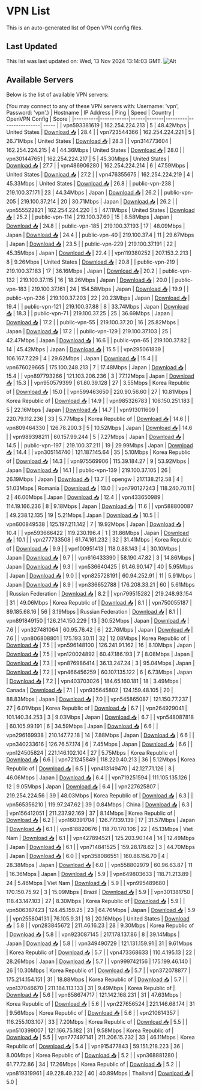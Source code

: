# VPN List

This is an auto-generated list of Open VPN config files.

## Last Updated

This list was last updated on: Wed, 13 Nov 2024 13:14:03 GMT.
![Alt](https://repobeats.axiom.co/api/embed/186b98318ef1479477931607c1ad7d823f12451f.svg "Repobeats analytics image")

## Available Servers

Below is the list of available VPN servers:

(You may connect to any of these VPN servers with: Username: 'vpn', Password: 'vpn'.)
| Hostname | IP Address | Ping | Speed | Country | OpenVPN Config | Score |
|----------|------------|------|-------|---------|----------------| ----- |
| vpn593381619 | 162.254.224.213 | 5 | 48.42Mbps | United States | [Download 📥](./configs/server_0_US.ovpn) | 28.4 |
| vpn723544366 | 162.254.224.221 | 5 | 26.71Mbps | United States | [Download 📥](./configs/server_1_US.ovpn) | 28.3 |
| vpn314773604 | 162.254.224.215 | 4 | 44.36Mbps | United States | [Download 📥](./configs/server_2_US.ovpn) | 28.0 |
| vpn301447651 | 162.254.224.217 | 5 | 45.30Mbps | United States | [Download 📥](./configs/server_3_US.ovpn) | 27.7 |
| vpn486906280 | 162.254.224.214 | 6 | 47.59Mbps | United States | [Download 📥](./configs/server_4_US.ovpn) | 27.2 |
| vpn476355675 | 162.254.224.219 | 4 | 45.33Mbps | United States | [Download 📥](./configs/server_5_US.ovpn) | 26.8 |
| public-vpn-238 | 219.100.37.171 | 23 | 44.34Mbps | Japan | [Download 📥](./configs/server_6_JP.ovpn) | 26.2 |
| public-vpn-205 | 219.100.37.214 | 20 | 30.71Mbps | Japan | [Download 📥](./configs/server_7_JP.ovpn) | 26.2 |
| vpn555522821 | 162.254.224.220 | 5 | 47.11Mbps | United States | [Download 📥](./configs/server_8_US.ovpn) | 25.2 |
| public-vpn-114 | 219.100.37.60 | 15 | 8.58Mbps | Japan | [Download 📥](./configs/server_9_JP.ovpn) | 24.8 |
| public-vpn-185 | 219.100.37.193 | 17 | 48.09Mbps | Japan | [Download 📥](./configs/server_10_JP.ovpn) | 24.4 |
| public-vpn-40 | 219.100.37.4 | 11 | 29.67Mbps | Japan | [Download 📥](./configs/server_11_JP.ovpn) | 23.5 |
| public-vpn-229 | 219.100.37.191 | 22 | 45.35Mbps | Japan | [Download 📥](./configs/server_12_JP.ovpn) | 22.4 |
| vpn119380252 | 207.153.2.213 | 8 | 9.26Mbps | United States | [Download 📥](./configs/server_13_US.ovpn) | 20.8 |
| public-vpn-219 | 219.100.37.183 | 17 | 36.16Mbps | Japan | [Download 📥](./configs/server_14_JP.ovpn) | 20.2 |
| public-vpn-132 | 219.100.37.115 | 16 | 18.26Mbps | Japan | [Download 📥](./configs/server_15_JP.ovpn) | 20.0 |
| public-vpn-183 | 219.100.37.161 | 24 | 154.58Mbps | Japan | [Download 📥](./configs/server_16_JP.ovpn) | 19.9 |
| public-vpn-236 | 219.100.37.203 | 22 | 20.23Mbps | Japan | [Download 📥](./configs/server_17_JP.ovpn) | 19.4 |
| public-vpn-121 | 219.100.37.88 | 8 | 33.74Mbps | Japan | [Download 📥](./configs/server_18_JP.ovpn) | 18.3 |
| public-vpn-71 | 219.100.37.25 | 25 | 36.69Mbps | Japan | [Download 📥](./configs/server_19_JP.ovpn) | 17.2 |
| public-vpn-55 | 219.100.37.20 | 16 | 25.82Mbps | Japan | [Download 📥](./configs/server_20_JP.ovpn) | 17.2 |
| public-vpn-129 | 219.100.37.103 | 25 | 42.47Mbps | Japan | [Download 📥](./configs/server_21_JP.ovpn) | 16.6 |
| public-vpn-65 | 219.100.37.82 | 14 | 45.42Mbps | Japan | [Download 📥](./configs/server_22_JP.ovpn) | 15.5 |
| vpn295061839 | 106.167.7.229 | 4 | 29.62Mbps | Japan | [Download 📥](./configs/server_23_JP.ovpn) | 15.4 |
| vpn676029665 | 175.100.248.213 | 7 | 17.48Mbps | Japan | [Download 📥](./configs/server_24_JP.ovpn) | 15.4 |
| vpn897793266 | 121.103.206.236 | 3 | 77.12Mbps | Japan | [Download 📥](./configs/server_25_JP.ovpn) | 15.3 |
| vpn950579399 | 61.80.39.128 | 27 | 3.55Mbps | Korea Republic of | [Download 📥](./configs/server_26_KR.ovpn) | 15.0 |
| vpn599463650 | 220.90.56.60 | 27 | 10.81Mbps | Korea Republic of | [Download 📥](./configs/server_27_KR.ovpn) | 14.9 |
| vpn985326783 | 106.150.251.183 | 5 | 22.16Mbps | Japan | [Download 📥](./configs/server_28_JP.ovpn) | 14.7 |
| vpn913011609 | 220.79.112.236 | 33 | 5.77Mbps | Korea Republic of | [Download 📥](./configs/server_29_KR.ovpn) | 14.6 |
| vpn809464330 | 126.78.200.3 | 5 | 10.52Mbps | Japan | [Download 📥](./configs/server_30_JP.ovpn) | 14.6 |
| vpn989398211 | 60.157.99.244 | 5 | 7.27Mbps | Japan | [Download 📥](./configs/server_31_JP.ovpn) | 14.5 |
| public-vpn-197 | 219.100.37.211 | 19 | 29.99Mbps | Japan | [Download 📥](./configs/server_32_JP.ovpn) | 14.4 |
| vpn305114740 | 121.187.145.64 | 35 | 5.10Mbps | Korea Republic of | [Download 📥](./configs/server_33_KR.ovpn) | 14.3 |
| vpn975569906 | 115.39.184.27 | 9 | 53.92Mbps | Japan | [Download 📥](./configs/server_34_JP.ovpn) | 14.1 |
| public-vpn-139 | 219.100.37.105 | 26 | 26.19Mbps | Japan | [Download 📥](./configs/server_35_JP.ovpn) | 13.7 |
| opengw | 217.138.212.58 | 4 | 51.03Mbps | Romania | [Download 📥](./configs/server_36_RO.ovpn) | 13.0 |
| vpn790127243 | 118.240.70.11 | 2 | 46.00Mbps | Japan | [Download 📥](./configs/server_37_JP.ovpn) | 12.4 |
| vpn433650989 | 114.19.166.236 | 8 | 9.18Mbps | Japan | [Download 📥](./configs/server_38_JP.ovpn) | 11.6 |
| vpn588800087 | 49.238.12.135 | 19 | 5.21Mbps | Japan | [Download 📥](./configs/server_39_JP.ovpn) | 10.5 |
| vpn600849538 | 125.197.211.142 | 7 | 19.92Mbps | Japan | [Download 📥](./configs/server_40_JP.ovpn) | 10.4 |
| vpn593666422 | 119.230.196.4 | 1 | 31.86Mbps | Japan | [Download 📥](./configs/server_41_JP.ovpn) | 10.1 |
| vpn277733508 | 61.74.161.232 | 32 | 31.41Mbps | Korea Republic of | [Download 📥](./configs/server_42_KR.ovpn) | 9.9 |
| vpn100951413 | 118.0.88.143 | 4 | 30.10Mbps | Japan | [Download 📥](./configs/server_43_JP.ovpn) | 9.7 |
| vpn616433390 | 58.190.47.82 | 3 | 14.86Mbps | Japan | [Download 📥](./configs/server_44_JP.ovpn) | 9.3 |
| vpn536640425 | 61.46.90.147 | 40 | 5.95Mbps | Japan | [Download 📥](./configs/server_45_JP.ovpn) | 9.0 |
| vpn825728191 | 60.94.252.91 | 11 | 5.91Mbps | Japan | [Download 📥](./configs/server_46_JP.ovpn) | 8.9 |
| vpn336652788 | 176.208.33.21 | 60 | 5.61Mbps | Russian Federation | [Download 📥](./configs/server_47_RU.ovpn) | 8.2 |
| vpn799515282 | 219.248.93.154 | 31 | 49.06Mbps | Korea Republic of | [Download 📥](./configs/server_48_KR.ovpn) | 8.1 |
| vpn750055187 | 89.185.68.16 | 56 | 3.19Mbps | Russian Federation | [Download 📥](./configs/server_49_RU.ovpn) | 8.1 |
| vpn891849150 | 126.214.150.229 | 13 | 30.52Mbps | Japan | [Download 📥](./configs/server_50_JP.ovpn) | 7.6 |
| vpn327481064 | 60.95.76.42 | 6 | 22.76Mbps | Japan | [Download 📥](./configs/server_51_JP.ovpn) | 7.6 |
| vpn806808801 | 175.193.30.11 | 32 | 12.08Mbps | Korea Republic of | [Download 📥](./configs/server_52_KR.ovpn) | 7.5 |
| vpn596148100 | 126.241.91.162 | 16 | 8.10Mbps | Japan | [Download 📥](./configs/server_53_JP.ovpn) | 7.5 |
| vpn120024892 | 60.47.186.193 | 7 | 8.08Mbps | Japan | [Download 📥](./configs/server_54_JP.ovpn) | 7.3 |
| vpn876986414 | 36.13.247.24 | 3 | 95.04Mbps | Japan | [Download 📥](./configs/server_55_JP.ovpn) | 7.2 |
| vpn466456259 | 60.107.135.122 | 6 | 6.73Mbps | Japan | [Download 📥](./configs/server_56_JP.ovpn) | 7.2 |
| vpn403703026 | 184.65.160.181 | 18 | 3.49Mbps | Canada | [Download 📥](./configs/server_57_CA.ovpn) | 7.1 |
| vpn935645802 | 124.159.48.105 | 20 | 88.83Mbps | Japan | [Download 📥](./configs/server_58_JP.ovpn) | 7.0 |
| vpn545865087 | 121.150.77.237 | 27 | 6.01Mbps | Korea Republic of | [Download 📥](./configs/server_59_KR.ovpn) | 6.7 |
| vpn264929041 | 101.140.34.253 | 3 | 9.03Mbps | Japan | [Download 📥](./configs/server_60_JP.ovpn) | 6.7 |
| vpn548087818 | 60.105.99.191 | 6 | 34.59Mbps | Japan | [Download 📥](./configs/server_61_JP.ovpn) | 6.6 |
| vpn296169938 | 210.147.72.18 | 14 | 7.88Mbps | Japan | [Download 📥](./configs/server_62_JP.ovpn) | 6.6 |
| vpn340233616 | 126.76.57.174 | 6 | 7.45Mbps | Japan | [Download 📥](./configs/server_63_JP.ovpn) | 6.6 |
| vpn124505824 | 221.146.102.104 | 27 | 5.75Mbps | Korea Republic of | [Download 📥](./configs/server_64_KR.ovpn) | 6.6 |
| vpn721245849 | 118.220.40.213 | 36 | 5.12Mbps | Korea Republic of | [Download 📥](./configs/server_65_KR.ovpn) | 6.5 |
| vpn413149470 | 42.127.71.126 | 8 | 46.06Mbps | Japan | [Download 📥](./configs/server_66_JP.ovpn) | 6.4 |
| vpn719251594 | 111.105.135.126 | 12 | 9.05Mbps | Japan | [Download 📥](./configs/server_67_JP.ovpn) | 6.4 |
| vpn227625807 | 219.254.224.56 | 39 | 48.03Mbps | Korea Republic of | [Download 📥](./configs/server_68_KR.ovpn) | 6.3 |
| vpn565356210 | 119.97.247.62 | 39 | 0.84Mbps | China | [Download 📥](./configs/server_69_CN.ovpn) | 6.3 |
| vpn156412051 | 211.237.92.169 | 37 | 8.14Mbps | Korea Republic of | [Download 📥](./configs/server_70_KR.ovpn) | 6.2 |
| vpn160391704 | 126.77.139.139 | 17 | 31.57Mbps | Japan | [Download 📥](./configs/server_71_JP.ovpn) | 6.1 |
| vpn818820676 | 118.70.170.106 | 22 | 45.13Mbps | Viet Nam | [Download 📥](./configs/server_72_VN.ovpn) | 6.1 |
| vpn427894521 | 125.203.90.144 | 14 | 12.49Mbps | Japan | [Download 📥](./configs/server_73_JP.ovpn) | 6.1 |
| vpn714841525 | 159.28.178.62 | 3 | 44.70Mbps | Japan | [Download 📥](./configs/server_74_JP.ovpn) | 6.0 |
| vpn358086551 | 160.86.156.70 | 4 | 28.38Mbps | Japan | [Download 📥](./configs/server_75_JP.ovpn) | 6.0 |
| vpn558802979 | 60.96.63.87 | 11 | 16.36Mbps | Japan | [Download 📥](./configs/server_76_JP.ovpn) | 5.9 |
| vpn649803633 | 118.71.213.89 | 24 | 5.46Mbps | Viet Nam | [Download 📥](./configs/server_77_VN.ovpn) | 5.9 |
| vpn995489680 | 170.150.75.92 | 3 | 15.09Mbps | Brazil | [Download 📥](./configs/server_78_BR.ovpn) | 5.9 |
| vpn301381750 | 118.43.147.103 | 27 | 8.30Mbps | Korea Republic of | [Download 📥](./configs/server_79_KR.ovpn) | 5.9 |
| vpn506387423 | 124.45.159.25 | 23 | 64.76Mbps | Japan | [Download 📥](./configs/server_80_JP.ovpn) | 5.9 |
| vpn255804131 | 76.105.9.31 | 18 | 20.16Mbps | United States | [Download 📥](./configs/server_81_US.ovpn) | 5.8 |
| vpn283845672 | 211.46.16.23 | 28 | 9.30Mbps | Korea Republic of | [Download 📥](./configs/server_82_KR.ovpn) | 5.8 |
| vpn923087145 | 217.178.137.86 | 8 | 39.14Mbps | Japan | [Download 📥](./configs/server_83_JP.ovpn) | 5.8 |
| vpn349490729 | 121.131.159.91 | 31 | 9.61Mbps | Korea Republic of | [Download 📥](./configs/server_84_KR.ovpn) | 5.7 |
| vpn473368633 | 110.4.195.13 | 22 | 28.26Mbps | Japan | [Download 📥](./configs/server_85_JP.ovpn) | 5.7 |
| vpn999742156 | 175.199.46.140 | 26 | 10.30Mbps | Korea Republic of | [Download 📥](./configs/server_86_KR.ovpn) | 5.7 |
| vpn372078877 | 175.214.154.151 | 31 | 18.88Mbps | Korea Republic of | [Download 📥](./configs/server_87_KR.ovpn) | 5.7 |
| vpn137046670 | 211.184.113.133 | 31 | 9.49Mbps | Korea Republic of | [Download 📥](./configs/server_88_KR.ovpn) | 5.6 |
| vpn858674717 | 121.142.168.231 | 31 | 47.63Mbps | Korea Republic of | [Download 📥](./configs/server_89_KR.ovpn) | 5.6 |
| vpn227656524 | 221.146.68.174 | 31 | 9.56Mbps | Korea Republic of | [Download 📥](./configs/server_90_KR.ovpn) | 5.6 |
| vpn210614357 | 116.255.103.107 | 33 | 7.20Mbps | Korea Republic of | [Download 📥](./configs/server_91_KR.ovpn) | 5.5 |
| vpn510399007 | 121.166.75.182 | 31 | 9.58Mbps | Korea Republic of | [Download 📥](./configs/server_92_KR.ovpn) | 5.5 |
| vpn777497141 | 211.206.15.232 | 33 | 46.11Mbps | Korea Republic of | [Download 📥](./configs/server_93_KR.ovpn) | 5.4 |
| vpn915477843 | 59.151.218.223 | 36 | 8.00Mbps | Korea Republic of | [Download 📥](./configs/server_94_KR.ovpn) | 5.2 |
| vpn368881280 | 61.77.72.86 | 34 | 17.26Mbps | Korea Republic of | [Download 📥](./configs/server_95_KR.ovpn) | 5.2 |
| vpn819319961 | 49.228.49.232 | 40 | 40.89Mbps | Thailand | [Download 📥](./configs/server_96_TH.ovpn) | 5.0 |
